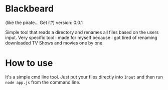 Blackbeard
==========
(like the pirate... Get it?)
version: 0.0.1

Simple tool that reads a directory and renames all files based on the users input.
Very specific tool i made for myself because i got tired of renaming downloaded TV Shows and movies one by one.

How to use
==========
It's a simple cmd line tool. Just put your files directly into `Input` and then run
`node app.js` from the command line.
